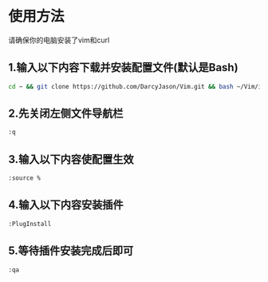 # 使用方法

请确保你的电脑安装了vim和curl

## 1.输入以下内容下载并安装配置文件(默认是Bash)

```bash
cd ~ && git clone https://github.com/DarcyJason/Vim.git && bash ~/Vim/install.sh
```

## 2.先关闭左侧文件导航栏
```bash
:q
```

## 3.输入以下内容使配置生效

```bash
:source %
```

## 4.输入以下内容安装插件
```bash
:PlugInstall
```

## 5.等待插件安装完成后即可
```bash
:qa
```
